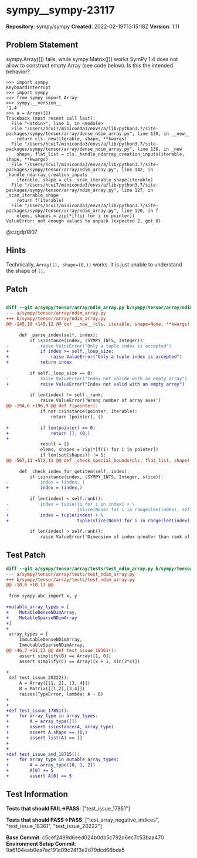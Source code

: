 # sympy__sympy-23117

**Repository**: sympy/sympy
**Created**: 2022-02-19T13:15:18Z
**Version**: 1.11

## Problem Statement

sympy.Array([]) fails, while sympy.Matrix([]) works
SymPy 1.4 does not allow to construct empty Array (see code below). Is this the intended behavior?

```
>>> import sympy
KeyboardInterrupt
>>> import sympy
>>> from sympy import Array
>>> sympy.__version__
'1.4'
>>> a = Array([])
Traceback (most recent call last):
  File "<stdin>", line 1, in <module>
  File "/Users/hcui7/miniconda3/envs/a/lib/python3.7/site-packages/sympy/tensor/array/dense_ndim_array.py", line 130, in __new__
    return cls._new(iterable, shape, **kwargs)
  File "/Users/hcui7/miniconda3/envs/a/lib/python3.7/site-packages/sympy/tensor/array/dense_ndim_array.py", line 136, in _new
    shape, flat_list = cls._handle_ndarray_creation_inputs(iterable, shape, **kwargs)
  File "/Users/hcui7/miniconda3/envs/a/lib/python3.7/site-packages/sympy/tensor/array/ndim_array.py", line 142, in _handle_ndarray_creation_inputs
    iterable, shape = cls._scan_iterable_shape(iterable)
  File "/Users/hcui7/miniconda3/envs/a/lib/python3.7/site-packages/sympy/tensor/array/ndim_array.py", line 127, in _scan_iterable_shape
    return f(iterable)
  File "/Users/hcui7/miniconda3/envs/a/lib/python3.7/site-packages/sympy/tensor/array/ndim_array.py", line 120, in f
    elems, shapes = zip(*[f(i) for i in pointer])
ValueError: not enough values to unpack (expected 2, got 0)
```

@czgdp1807 


## Hints

Technically, `Array([], shape=(0,))` works. It is just unable to understand the shape of `[]`.

## Patch

```diff

diff --git a/sympy/tensor/array/ndim_array.py b/sympy/tensor/array/ndim_array.py
--- a/sympy/tensor/array/ndim_array.py
+++ b/sympy/tensor/array/ndim_array.py
@@ -145,10 +145,12 @@ def __new__(cls, iterable, shape=None, **kwargs):
 
     def _parse_index(self, index):
         if isinstance(index, (SYMPY_INTS, Integer)):
-            raise ValueError("Only a tuple index is accepted")
+            if index >= self._loop_size:
+                raise ValueError("Only a tuple index is accepted")
+            return index
 
         if self._loop_size == 0:
-            raise ValueError("Index not valide with an empty array")
+            raise ValueError("Index not valid with an empty array")
 
         if len(index) != self._rank:
             raise ValueError('Wrong number of array axes')
@@ -194,6 +196,9 @@ def f(pointer):
             if not isinstance(pointer, Iterable):
                 return [pointer], ()
 
+            if len(pointer) == 0:
+                return [], (0,)
+
             result = []
             elems, shapes = zip(*[f(i) for i in pointer])
             if len(set(shapes)) != 1:
@@ -567,11 +572,11 @@ def _check_special_bounds(cls, flat_list, shape):
 
     def _check_index_for_getitem(self, index):
         if isinstance(index, (SYMPY_INTS, Integer, slice)):
-            index = (index, )
+            index = (index,)
 
         if len(index) < self.rank():
-            index = tuple([i for i in index] + \
-                          [slice(None) for i in range(len(index), self.rank())])
+            index = tuple(index) + \
+                          tuple(slice(None) for i in range(len(index), self.rank()))
 
         if len(index) > self.rank():
             raise ValueError('Dimension of index greater than rank of array')


```

## Test Patch

```diff
diff --git a/sympy/tensor/array/tests/test_ndim_array.py b/sympy/tensor/array/tests/test_ndim_array.py
--- a/sympy/tensor/array/tests/test_ndim_array.py
+++ b/sympy/tensor/array/tests/test_ndim_array.py
@@ -10,6 +10,11 @@
 
 from sympy.abc import x, y
 
+mutable_array_types = [
+    MutableDenseNDimArray,
+    MutableSparseNDimArray
+]
+
 array_types = [
     ImmutableDenseNDimArray,
     ImmutableSparseNDimArray,
@@ -46,7 +51,23 @@ def test_issue_18361():
     assert simplify(B) == Array([1, 0])
     assert simplify(C) == Array([x + 1, sin(2*x)])
 
+
 def test_issue_20222():
     A = Array([[1, 2], [3, 4]])
     B = Matrix([[1,2],[3,4]])
     raises(TypeError, lambda: A - B)
+
+
+def test_issue_17851():
+    for array_type in array_types:
+        A = array_type([])
+        assert isinstance(A, array_type)
+        assert A.shape == (0,)
+        assert list(A) == []
+
+
+def test_issue_and_18715():
+    for array_type in mutable_array_types:
+        A = array_type([0, 1, 2])
+        A[0] += 5
+        assert A[0] == 5

```

## Test Information

**Tests that should FAIL→PASS**: ["test_issue_17851"]

**Tests that should PASS→PASS**: ["test_array_negative_indices", "test_issue_18361", "test_issue_20222"]

**Base Commit**: c5cef2499d6eed024b0db5c792d6ec7c53baa470
**Environment Setup Commit**: 9a6104eab0ea7ac191a09c24f3e2d79dcd66bda5
